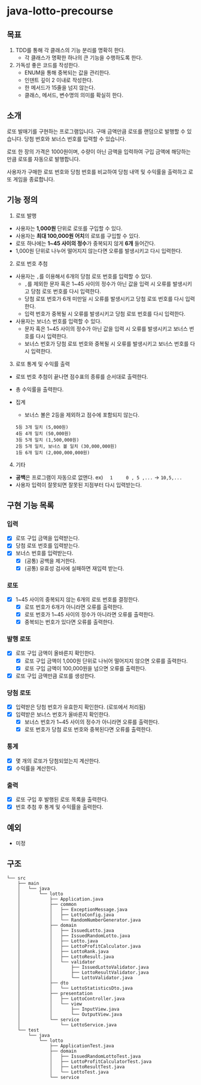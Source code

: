 # java-lotto-precourse

## 목표

1. TDD를 통해 각 클래스의 기능 분리를 명확히 한다.
    - 각 클래스가 명확한 하나의 큰 기능을 수행하도록 한다.
2. 가독성 좋은 코드를 작성한다.
    - ENUM을 통해 중복되는 값을 관리한다.
    - 인덴트 깊이 2 이내로 작성한다.
    - 한 메서드가 15줄을 넘지 않는다.
    - 클래스, 메서드, 변수명의 의미를 확실히 한다.

## 소개

로또 발매기를 구현하는 프로그램입니다. 구매 금액만큼 로또를 랜덤으로 발행할 수 있습니다. 당첨 번호와 보너스 번호를 입력할 수 있습니다.

로또 한 장의 가격은 1000원이며, 수량이 아닌 금액을 입력하여 구입 금액에 해당하는 만큼 로또를 자동으로 발행합니다.

사용자가 구매한 로또 번호와 당첨 번호를 비교하여 당첨 내역 및 수익률을 출력하고 로또 게임을 종료합니다.

## 기능 정의

1. 로또 발행

- 사용자는 **1,000원** 단위로 로또를 구입할 수 있다.
- 사용자는 **최대 100,000원 어치**의 로또를 구입할 수 있다.
- 로또 하나에는 **1~45 사이의 정수**가 중복되지 않게 **6개** 들어간다.
- 1,000원 단위로 나누어 떨어지지 않는다면 오류를 발생시키고 다시 입력한다.

2. 로또 번호 추첨

- 사용자는 `,`를 이용해서 6개의 당첨 로또 번호를 입력할 수 있다.
    - `,`를 제외한 문자 혹은 1~45 사이의 정수가 아닌 값을 입력 시 오류를 발생시키고 당첨 로또 번호를 다시 입력한다.
    - 당첨 로또 번호가 6개 미만일 시 오류를 발생시키고 당첨 로또 번호를 다시 입력한다.
    - 입력 번호가 중복될 시 오류를 발생시키고 당첨 로또 번호를 다시 입력한다.
- 사용자는 보너스 번호를 입력할 수 있다.
    - 문자 혹은 1~45 사이의 정수가 아닌 값을 입력 시 오류를 발생시키고 보너스 번호를 다시 입력한다.
    - 보너스 번호가 당첨 로또 번호와 중복될 시 오류를 발생시키고 보너스 번호를 다시 입력한다.

3. 로또 통계 및 수익률 출력

- 로또 번호 추첨이 끝나면 점수표의 종류를 순서대로 출력한다.
- 총 수익률을 출력한다.
- 집계
    - 보너스 볼은 2등을 제외하고 점수에 포함되지 않는다.

    ```agsl
    5등 3개 일치 (5,000원) 
    4등 4개 일치 (50,000원) 
    3등 5개 일치 (1,500,000원)
    2등 5개 일치, 보너스 볼 일치 (30,000,000원)
    1등 6개 일치 (2,000,000,000원)
    ```

4. 기타

- **공백**은 프로그램이 자동으로 없앤다. ex) `  1     0 , 5 ,...` -> `10,5,...`
- 사용자 입력이 잘못되면 잘못된 지점부터 다시 입력받는다.

## 구현 기능 목록

### 입력

- [x] 로또 구입 금액을 입력받는다.
- [x] 당첨 로또 번호를 입력받는다.
- [x] 보너스 번호를 입력받는다.
    - [x] (공통) 공백을 제거한다.
    - [x] (공통) 유효성 검사에 실패하면 재입력 받는다.

### 로또

- [x] 1~45 사이의 중복되지 않는 6개의 로또 번호를 결정한다.
    - [x] 로또 번호가 6개가 아니라면 오류를 출력한다.
    - [x] 로또 번호가 1~45 사이의 정수가 아니라면 오류를 출력한다.
    - [x] 중복되는 번호가 있다면 오류를 출력한다.

### 발행 로또

- [x] 로또 구입 금액이 올바른지 확인한다.
    - [x] 로또 구입 금액이 1,000원 단위로 나뉘어 떨어지지 않으면 오류를 출력한다.
    - [x] 로또 구입 금액이 100,000원을 넘으면 오류를 출력한다.
- [x] 로또 구입 금액만큼 로또를 생성한다.

### 당첨 로또

- [x] 입력받은 당첨 번호가 유효한지 확인한다. (로또에서 처리됨)
- [x] 입력받은 보너스 번호가 올바른지 확인한다.
    - [x] 보너스 번호가 1~45 사이의 정수가 아니라면 오류를 출력한다.
    - [x] 로또 번호가 당첨 로또 번호와 중복된다면 오류를 출력한다.

### 통계

- [x] 몇 개의 로또가 당첨되었는지 계산한다.
- [x] 수익률을 계산한다.

### 출력

- [x] 로또 구입 후 발행된 로또 목록을 출력한다.
- [x] 번호 추첨 후 통계 및 수익률을 출력한다.

## 예외

- 미정

## 구조

```
└── src
    ├── main
    │   └── java
    │       └── lotto
    │           ├── Application.java
    │           ├── common
    │           │   ├── ExceptionMessage.java
    │           │   ├── LottoConfig.java
    │           │   └── RandomNumberGenerator.java
    │           ├── domain
    │           │   ├── IssuedLotto.java
    │           │   ├── IssuedRandomLotto.java
    │           │   ├── Lotto.java
    │           │   ├── LottoProfitCalculator.java
    │           │   ├── LottoRank.java
    │           │   ├── LottoResult.java
    │           │   └── validator
    │           │       ├── IssuedLottoValidator.java
    │           │       ├── LottoResultValidator.java
    │           │       └── LottoValidator.java
    │           ├── dto
    │           │   └── LottoStatisticsDto.java
    │           ├── presentation
    │           │   ├── LottoController.java
    │           │   └── view
    │           │       ├── InputView.java
    │           │       └── OutputView.java
    │           └── service
    │               └── LottoService.java
    └── test
        └── java
            └── lotto
                ├── ApplicationTest.java
                ├── domain
                │   ├── IssuedRandomLottoTest.java
                │   ├── LottoProfitCalculatorTest.java
                │   ├── LottoResultTest.java
                │   └── LottoTest.java
                └── service
```